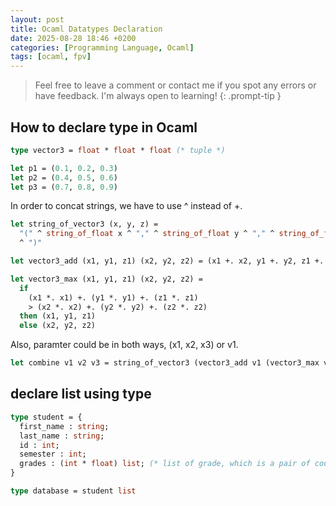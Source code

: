 ```yaml
---
layout: post
title: Ocaml Datatypes Declaration
date: 2025-08-28 18:46 +0200
categories: [Programming Language, Ocaml]
tags: [ocaml, fpv]
---
```


> Feel free to leave a comment or contact me if you spot any errors or have feedback. I'm always open to learning! {: .prompt-tip } 


## How to declare type in Ocaml

```ocaml
type vector3 = float * float * float (* tuple *)

let p1 = (0.1, 0.2, 0.3)
let p2 = (0.4, 0.5, 0.6)
let p3 = (0.7, 0.8, 0.9)
```


In order to concat strings, we have to use ^ instead of +.

```ocaml
let string_of_vector3 (x, y, z) =
  "(" ^ string_of_float x ^ "," ^ string_of_float y ^ "," ^ string_of_float z
  ^ ")"

let vector3_add (x1, y1, z1) (x2, y2, z2) = (x1 +. x2, y1 +. y2, z1 +. z2)

let vector3_max (x1, y1, z1) (x2, y2, z2) =
  if
    (x1 *. x1) +. (y1 *. y1) +. (z1 *. z1)
    > (x2 *. x2) +. (y2 *. y2) +. (z2 *. z2)
  then (x1, y1, z1)
  else (x2, y2, z2)
```


Also, paramter could be in both ways, (x1, x2, x3) or v1.

```ocaml
let combine v1 v2 v3 = string_of_vector3 (vector3_add v1 (vector3_max v2 v3))
```


## declare list using type
```ocaml
type student = {
  first_name : string;
  last_name : string;
  id : int;
  semester : int;
  grades : (int * float) list; (* list of grade, which is a pair of course number and grade value *)
}

type database = student list
```
